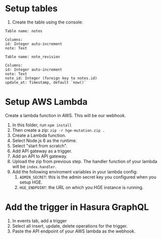 # Setup tables

1. Create the table using the console:

```
Table name: notes

Columns:
id: Integer auto-increment
note: Text

Table name: note_revision

Columns:
id: Integer auto-increment
note: Text
note_id: Integer (foreign key to notes.id)
update_at: Timestamp, default `now()`

```

# Setup AWS Lambda
Create a lambda function in AWS. This will be our webhook.

1. In this folder, run `npm install`
2. Then create a zip: `zip -r hge-mutation.zip .`
3. Create a Lambda function.
4. Select Node.js 6 as the runtime.
5. Select "start from scratch".
6. Add API gateway as a trigger.
7. Add an API to API gateway.
8. Upload the zip from previous step. The handler function of your lambda will be `index.handler`.
9. Add the following enviroment variables in your lambda config:
   1. `ADMIN_SECRET`: this is the admin secret key you configured when you setup HGE.
   2. `HGE_ENDPOINT`: the URL on which you HGE instance is running.

# Add the trigger in Hasura GraphQL
1. In events tab, add a trigger
2. Select all insert, update, delete operations for the trigger.
3. Paste the API endpoint of your AWS lambda as the webhook.
